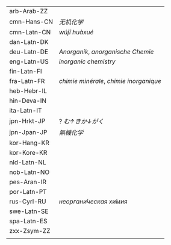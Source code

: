| | |
|-|-|
| arb-Arab-ZZ |  |
| cmn-Hans-CN | _无机化学_ |
| cmn-Latn-CN | _wújī huàxué_ |
| dan-Latn-DK |  |
| deu-Latn-DE | _Anorganik_, _anorganische Chemie_ |
| eng-Latn-US | _inorganic chemistry_ |
| fin-Latn-FI |  |
| fra-Latn-FR | _chimie minérale_, _chimie inorganique_ |
| heb-Hebr-IL |  |
| hin-Deva-IN |  |
| ita-Latn-IT |  |
| jpn-Hrkt-JP | ? _む↑きか↓がく_ |
| jpn-Jpan-JP | _無機化学_ |
| kor-Hang-KR |  |
| kor-Kore-KR |  |
| nld-Latn-NL |  |
| nob-Latn-NO |  |
| pes-Aran-IR |  |
| por-Latn-PT |  |
| rus-Cyrl-RU | _неоргани́ческая хи́мия_ |
| swe-Latn-SE |  |
| spa-Latn-ES |  |
| zxx-Zsym-ZZ |  |
|  |  |
